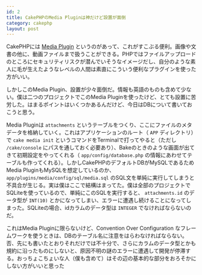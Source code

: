 ```yaml
---
id: 2
title: CakePHPのMedia Pluginは神だけど設置が面倒
category: cakephp
layout: post
---
```



CakePHPには [Media Plugin](http://github.com/davidpersson/media) というのがあって、これがすこぶる便利。画像や文書の他に、動画ファイルまで扱うことができる。PHPではファイルアップロードのところにセキュリティリスクが潜んでいそうなイメージだし、自分のような素人に毛が生えたようなレベルの人間は素直にこういう便利なプラグインを使った方がいい。

しかしこのMedia Plugin、設置が少々面倒だ。情報も英語のものも含めて少ない。僕は二つのプロジェクトでこのMedia Pluginを使ったけど、とても設置に苦労した。はまるポイントはいくつかあるんだけど、今日はDBについて書いておこうと思う。

Media Pluginは `attachments` というテーブルをつくり、ここにファイルのメタデータを格納していく。これはアプリケーションのルート（ `APP` ディレクトリ）で `cake media init` というコマンドをTerminalで打ってやると（ただし `/cake/console` にパスを通しておく必要あり）、Bakeのときのような画面が出てきて初期設定をやってくれる（ `app/config/database.php` の情報にあわせてテーブルも作ってくれる）。しかしCakePHPのデフォルトDBがMySQLであるためMedia PluginもMySQLを想定しているのか、 `app/plugins/media/config/sql/media.sql` のSQL文を単純に実行してしまうと不具合が生じる。実は僕はここで結構はまってた。僕は全部のプロジェクトでSQLiteを使っているので、単純にこのSQLを実行すると、 `attachments.id` のデータ型が `INT(10)` とかになってしまい、エラーに遭遇し続けることになってしまった。SQLiteの場合、idカラムのデータ型は `INTEGER` でなければならないのだ。

これはMedia Pluginに限らないけど、Convention Over Configuration なフレームワークを使うときは、DBのテーブル名に注意をはらわなければならない。否、先にも書いたとおりそれだけでは不十分で、さらにカラムのデータ型とかも規約に沿ったものにしないと、原因不明の謎のエラーに遭遇して開発が停滞する。おっちょこちょいな人（僕も含めて）はその辺の基本的な部分をおろそかにしない方がいいと思った
